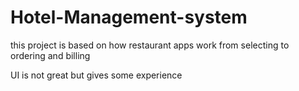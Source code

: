 # Hotel-Management-system
this project is based on how restaurant apps work from selecting to ordering and billing

UI is not great but gives some experience
